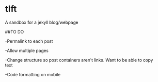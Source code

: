 # tlft
A sandbox for a jekyll blog/webpage

##TO DO

-Permalink to each post

-Allow multiple pages

-Change structure so post containers aren't links. Want to be able to copy text

-Code formatting on mobile

